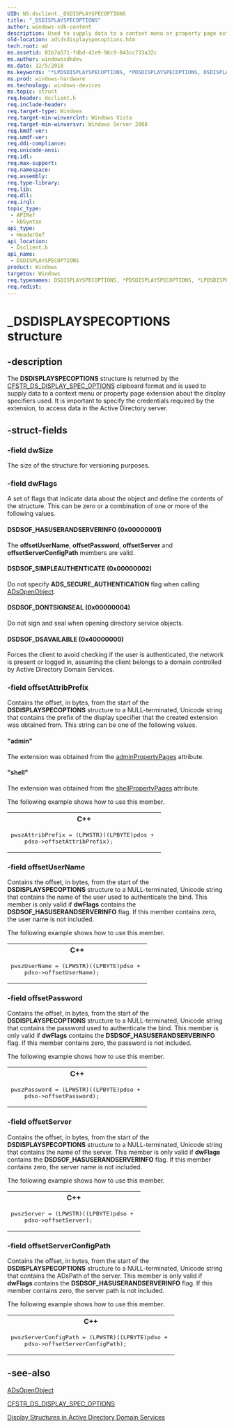 ```yaml
---
UID: NS:dsclient._DSDISPLAYSPECOPTIONS
title: "_DSDISPLAYSPECOPTIONS"
author: windows-sdk-content
description: Used to supply data to a context menu or property page extension about the display specifiers used.
old-location: ad\dsdisplayspecoptions.htm
tech.root: ad
ms.assetid: 01b7a571-fdbd-41e9-96c9-843cc733a32c
ms.author: windowssdkdev
ms.date: 12/5/2018
ms.keywords: "*LPDSDISPLAYSPECOPTIONS, *PDSDISPLAYSPECOPTIONS, DSDISPLAYSPECOPTIONS, DSDISPLAYSPECOPTIONS structure [Active Directory], DSDSOF_DONTSIGNSEAL, DSDSOF_DSAVAILABLE, DSDSOF_HASUSERANDSERVERINFO, DSDSOF_SIMPLEAUTHENTICATE, LPDSDISPLAYSPECOPTIONS, LPDSDISPLAYSPECOPTIONS structure pointer [Active Directory], PDSDISPLAYSPECOPTIONS, PDSDISPLAYSPECOPTIONS structure pointer [Active Directory], _DSDISPLAYSPECOPTIONS, _glines_dsdisplayspecoptions, ad.dsdisplayspecoptions, dsclient/DSDISPLAYSPECOPTIONS, dsclient/LPDSDISPLAYSPECOPTIONS, dsclient/PDSDISPLAYSPECOPTIONS"
ms.prod: windows-hardware
ms.technology: windows-devices
ms.topic: struct
req.header: dsclient.h
req.include-header: 
req.target-type: Windows
req.target-min-winverclnt: Windows Vista
req.target-min-winversvr: Windows Server 2008
req.kmdf-ver: 
req.umdf-ver: 
req.ddi-compliance: 
req.unicode-ansi: 
req.idl: 
req.max-support: 
req.namespace: 
req.assembly: 
req.type-library: 
req.lib: 
req.dll: 
req.irql: 
topic_type:
 - APIRef
 - kbSyntax
api_type:
 - HeaderDef
api_location:
 - Dsclient.h
api_name:
 - DSDISPLAYSPECOPTIONS
product: Windows
targetos: Windows
req.typenames: DSDISPLAYSPECOPTIONS, *PDSDISPLAYSPECOPTIONS, *LPDSDISPLAYSPECOPTIONS
req.redist: 
---
```


# _DSDISPLAYSPECOPTIONS structure


## -description


The <b>DSDISPLAYSPECOPTIONS</b> structure is returned by the <a href="https://msdn.microsoft.com/98e033e4-14fe-44ed-83d5-a97e00ecce4c">CFSTR_DS_DISPLAY_SPEC_OPTIONS</a> clipboard format and is used to supply data to a context menu or property page extension about the display specifiers used. It is important to specify the credentials required by the extension, to access data in the Active Directory server.


## -struct-fields




### -field dwSize

The size of the structure for versioning purposes.


### -field dwFlags

A set of flags that indicate data about the object and define the contents of the structure. This can be zero or a combination of one or more of the following values.



#### DSDSOF_HASUSERANDSERVERINFO (0x00000001)

The <b>offsetUserName</b>, <b>offsetPassword</b>, <b>offsetServer</b> and <b>offsetServerConfigPath</b> members are valid.



#### DSDSOF_SIMPLEAUTHENTICATE (0x00000002)

Do not specify <b>ADS_SECURE_AUTHENTICATION</b> flag when calling <a href="https://msdn.microsoft.com/c4b85d8e-b33b-47a4-b7d7-5f901f80dce9">ADsOpenObject</a>.



#### DSDSOF_DONTSIGNSEAL (0x00000004)

Do not sign and seal when opening directory service objects.



#### DSDSOF_DSAVAILABLE (0x40000000)

Forces the client to avoid checking if the user is authenticated, the network is present or logged in, assuming the client belongs to a domain controlled by Active Directory Domain Services.


### -field offsetAttribPrefix

Contains the offset, in bytes, from the start of the <b>DSDISPLAYSPECOPTIONS</b> structure to a NULL-terminated, Unicode string that contains the prefix of the display specifier that the created extension was obtained from. This string can be one of the following values.



#### "admin"

The extension was obtained from the <a href="https://msdn.microsoft.com/library/ms675216(v=VS.85).aspx">adminPropertyPages</a> attribute.



#### "shell"

The extension was obtained from the <a href="https://msdn.microsoft.com/library/ms679813(v=VS.85).aspx">shellPropertyPages</a> attribute.

The following example shows how to use this member.

<div class="code"><span codelanguage="ManagedCPlusPlus"><table>
<tr>
<th>C++</th>
</tr>
<tr>
<td>
<pre>pwszAttribPrefix = (LPWSTR)((LPBYTE)pdos + 
    pdso-&gt;offsetAttribPrefix);
</pre>
</td>
</tr>
</table></span></div>

### -field offsetUserName

Contains the offset, in bytes, from the start of the <b>DSDISPLAYSPECOPTIONS</b> structure to a NULL-terminated, Unicode string that contains the name of the user used to authenticate the bind. This member is only valid if <b>dwFlags</b> contains the <b>DSDSOF_HASUSERANDSERVERINFO</b> flag. If this member contains zero, the user name is not included.

The following example shows how to use this member.

<div class="code"><span codelanguage="ManagedCPlusPlus"><table>
<tr>
<th>C++</th>
</tr>
<tr>
<td>
<pre>pwszUserName = (LPWSTR)((LPBYTE)pdso + 
    pdso-&gt;offsetUserName);
</pre>
</td>
</tr>
</table></span></div>

### -field offsetPassword

Contains the offset, in bytes, from the start of the <b>DSDISPLAYSPECOPTIONS</b> structure to a NULL-terminated, Unicode string that contains the password used to authenticate the bind. This member is only valid if <b>dwFlags</b> contains the <b>DSDSOF_HASUSERANDSERVERINFO</b> flag. If this member contains zero, the password is not included.

The following example shows how to use this member.

<div class="code"><span codelanguage="ManagedCPlusPlus"><table>
<tr>
<th>C++</th>
</tr>
<tr>
<td>
<pre>pwszPassword = (LPWSTR)((LPBYTE)pdso + 
    pdso-&gt;offsetPassword);
</pre>
</td>
</tr>
</table></span></div>

### -field offsetServer

Contains the offset, in bytes, from the start of the <b>DSDISPLAYSPECOPTIONS</b> structure to a NULL-terminated, Unicode string that contains the name of the server. This member is only valid if <b>dwFlags</b> contains the <b>DSDSOF_HASUSERANDSERVERINFO</b> flag. If this member contains zero, the server name is not included.

The following example shows how to use this member.

<div class="code"><span codelanguage="ManagedCPlusPlus"><table>
<tr>
<th>C++</th>
</tr>
<tr>
<td>
<pre>pwszServer = (LPWSTR)((LPBYTE)pdso + 
    pdso-&gt;offsetServer);
</pre>
</td>
</tr>
</table></span></div>

### -field offsetServerConfigPath

Contains the offset, in bytes, from the start of the <b>DSDISPLAYSPECOPTIONS</b> structure to a NULL-terminated, Unicode string that contains the ADsPath of the server. This member is only valid if <b>dwFlags</b> contains the <b>DSDSOF_HASUSERANDSERVERINFO</b> flag. If this member contains zero, the server path is not included.

The following example shows how to use this member.

<div class="code"><span codelanguage="ManagedCPlusPlus"><table>
<tr>
<th>C++</th>
</tr>
<tr>
<td>
<pre>pwszServerConfigPath = (LPWSTR)((LPBYTE)pdso + 
    pdso-&gt;offsetServerConfigPath);
</pre>
</td>
</tr>
</table></span></div>

## -see-also




<a href="https://msdn.microsoft.com/c4b85d8e-b33b-47a4-b7d7-5f901f80dce9">ADsOpenObject</a>



<a href="https://msdn.microsoft.com/98e033e4-14fe-44ed-83d5-a97e00ecce4c">CFSTR_DS_DISPLAY_SPEC_OPTIONS</a>



<a href="https://msdn.microsoft.com/bf6aa066-ee7e-4b13-9a4b-1e097632ec5a">Display Structures in Active Directory Domain Services</a>
 

 

